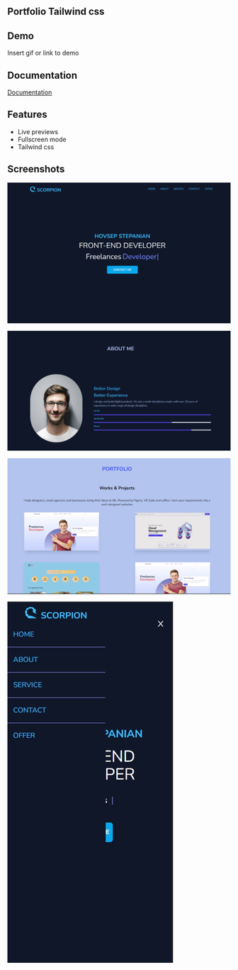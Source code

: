 ## Portfolio Tailwind css

## Demo

Insert gif or link to demo

## Documentation

[Documentation](https://tailwindcss.com/docs/installation)

## Features

- Live previews
- Fullscreen mode
- Tailwind css

## Screenshots

![App Screenshot](./public/screen/one.jpg)

![App Screenshot](./public/screen/two.jpg)

![App Screenshot](./public/screen/three.jpg)

![App Screenshot](./public/screen/four.jpg)
